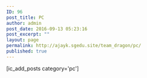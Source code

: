 ```yaml
---
ID: 96
post_title: PC
author: admin
post_date: 2016-09-13 05:23:16
post_excerpt: ""
layout: page
permalink: http://ajayk.sgedu.site/team_dragon/pc/
published: true
---
```

[ic_add_posts category='pc']
